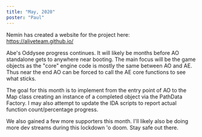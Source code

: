 ```yaml
---
title: "May, 2020"
poster: "Paul"
---
```


Nemin has created a website for the project here: <https://aliveteam.github.io/>

Abe's Oddysee progress continues. It will likely be months before AO standalone gets to anywhere near booting. The main focus will be the game objects as the "core" engine code is mostly the same between AO and AE. Thus near the end AO can be forced to call the AE core functions to see what sticks.

The goal for this month is to implement from the entry point of AO to the Map class creating an instance of a completed object via the PathData Factory. I may also attempt to update the IDA scripts to report actual function count/percentage progress.

We also gained a few more supporters this month. I'll likely also be doing more dev streams   during this lockdown 'o doom. Stay safe out there.
